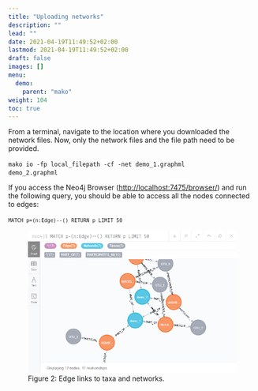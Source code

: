 ```yaml
---
title: "Uploading networks"
description: ""
lead: ""
date: 2021-04-19T11:49:52+02:00
lastmod: 2021-04-19T11:49:52+02:00
draft: false
images: []
menu: 
  demo:
    parent: "mako"
weight: 104
toc: true
---
```


From a terminal, navigate to the location where you downloaded the network files. Now, only the network files and the file path need to be provided. 

<code>mako io -fp local_filepath -cf -net demo_1.graphml demo_2.graphml</code>

If you access the Neo4j Browser (<a href="http://localhost:7475/browser/">http://localhost:7475/browser/</a>) and run the following query, you should be able to access all the nodes connected to edges:

<code>```MATCH p=(n:Edge)--() RETURN p LIMIT 50```</code>

<figure>
  <img src="/images/demo_2.PNG" alt="Edge links to taxa and networks." width="600"> 
  <figcaption>Figure 2: Edge links to taxa and networks.</figcaption>
</figure>

